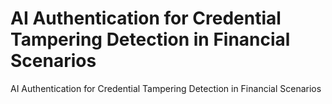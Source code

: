 # AI Authentication for Credential Tampering Detection in Financial Scenarios
 AI Authentication for Credential Tampering Detection in Financial Scenarios
